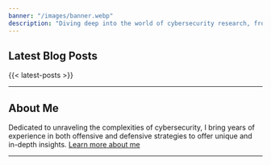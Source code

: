 ```yaml
---
banner: "/images/banner.webp"
description: "Diving deep into the world of cybersecurity research, from red team tactics to reverse engineering and infrastructure development."
---
```


## Latest Blog Posts

<!-- Section to dynamically list your latest blog posts -->
{{< latest-posts >}}

---

## About Me

Dedicated to unraveling the complexities of cybersecurity, I bring years of experience in both offensive and defensive strategies to offer unique and in-depth insights.
[Learn more about me](/about-me/)

---

<!-- Add any additional sections or content you wish to include on your homepage -->
